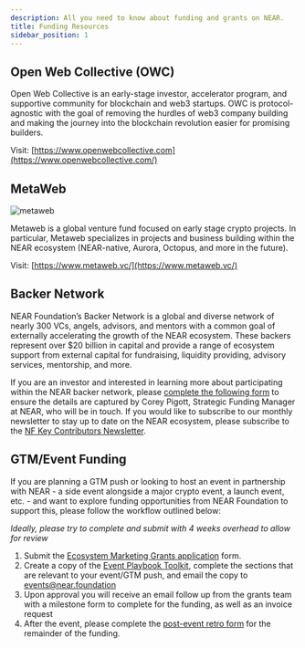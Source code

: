 ```yaml
---
description: All you need to know about funding and grants on NEAR.
title: Funding Resources
sidebar_position: 1
---
```


## Open Web Collective (OWC)
Open Web Collective is an early-stage investor, accelerator program, and supportive community for blockchain and web3 startups. OWC is protocol-agnostic with the goal of removing the hurdles of web3 company building and making the journey into the blockchain revolution easier for promising builders.

Visit: [https://www.openwebcollective.com](https://www.openwebcollective.com/)


## MetaWeb

![metaweb](@site/static/img/logo_metaweb.png)

Metaweb is a global venture fund focused on early stage crypto projects. In particular, Metaweb specializes in projects and business building within the NEAR ecosystem (NEAR-native, Aurora, Octopus, and more in the future).

Visit: [https://www.metaweb.vc/](https://www.metaweb.vc/)


## Backer Network

NEAR Foundation’s Backer Network is a global and diverse network of nearly 300 VCs, angels, advisors, and mentors with a common goal of externally accelerating the growth of the NEAR ecosystem. These backers represent over $20 billion in capital and provide a range of ecosystem support from external capital for fundraising, liquidity providing, advisory services, mentorship, and more.

If you are an investor and interested in learning more about participating within the NEAR backer network, please [complete the following form](https://nearprotocol1001.typeform.com/nearvcnetwork?typeform-source=www.google.com) to ensure the details are captured by Corey Pigott, Strategic Funding Manager at NEAR, who will be in touch. If you would like to subscribe to our monthly newsletter to stay up to date on the NEAR ecosystem, please subscribe to the [NF Key Contributors Newsletter](https://near.us14.list-manage.com/subscribe?u=faedf5dec8739fb92e05b4131&id=cdc7be7d09).


## GTM/Event Funding

If you are planning a GTM push or looking to host an event in partnership with NEAR - a side event alongside a major crypto event, a launch event, etc. - and want to explore funding opportunities from NEAR Foundation to support this, please follow the workflow outlined below:

*Ideally, please try to complete and submit with 4 weeks overhead to allow for review*

1. Submit the [Ecosystem Marketing Grants application](https://airtable.com/shrm92EDb6ydLrSxr) form.
2. Create a copy of the [Event Playbook Toolkit](https://docs.google.com/presentation/d/1MysTwrdWgwd7DdEGD-O6CCIwZZ68YxpZWIqzba3k0jk/edit#slide=id.g13072457ef4_0_0), complete the sections that are relevant to your event/GTM push, and email the copy to events@near.foundation
3. Upon approval you will receive an email follow up from the grants team with a milestone form to complete for the funding, as well as an invoice request
4. After the event, please complete the [post-event retro form](https://docs.google.com/document/d/1wGYvxcEIgocgj32NnRnnfCycCQFNKp3iwvfThKwp73E/edit) for the remainder of the funding.
